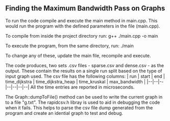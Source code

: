 ## Finding the Maximum Bandwidth Pass on Graphs

To run the code compile and execute the main method in main.cpp. This would run the program with the defined parameters in the file (main.cpp).

To compile from inside the project directory run:
    g++ ./main.cpp -o main
    
To execute the program, from the same directory, run:
    ./main

To change any of these, update the main file, recompile and execute.

The code produces, two sets .csv files - sparse<iteration-number>.csv and dense<iteration-number>.csv - as the output. These contain the results on a single run split based on the type of input graph used. The csv file has the following columns:
| run | start | end | time_dijkstra | time_dijkstra_heap | time_kruskal | max_bandwidth |
|--|--|--|--|--|--|--|
All the time entries are reported in microseconds.

The Graph::dumpToFile() method can be used to write the current graph in to a file "g.txt".
The rapidcsv.h libray is used to aid in debugging the code when it fails. This helps to parse the csv file dump generated from the program and create an idential graph to test and debug.